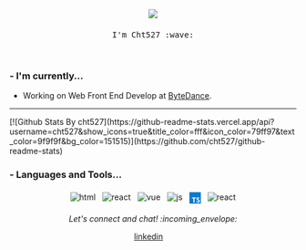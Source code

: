 
<p align="center">
  <img src="https://media.giphy.com/media/MeJgB3yMMwIaHmKD4z/giphy.gif" width="30%">
  <br><br>
  <samp>
    I'm Cht527 :wave:
  </samp>
</p>

<br>

### - I'm currently...

- Working on Web Front End Develop at [ByteDance](https://bytedance.com).

---

<div style="margin: 10px auto">
  [![Github Stats By cht527](https://github-readme-stats.vercel.app/api?username=cht527&show_icons=true&title_color=fff&icon_color=79ff97&text_color=9f9f9f&bg_color=151515)](https://github.com/cht527/github-readme-stats)
</div>
  

### - Languages and Tools...

<p align="center">
  <img src="https://github.com/Quadrified/Quadrified/blob/master/assets/svg/dev/languages/html.svg" alt="html" style="vertical-align:top; margin:4px">
  <img src="https://github.com/Quadrified/Quadrified/blob/master/assets/svg/dev/frameworks/react.svg" alt="react" style="vertical-align:top; margin:4px">
  <img src="https://github.com/Quadrified/Quadrified/blob/master/assets/svg/dev/frameworks/vue.svg" alt="vue" style="vertical-align:top; margin:4px">
  <img src="https://github.com/Quadrified/Quadrified/blob/master/assets/svg/dev/languages/js.svg" alt="js" style="vertical-align:top; margin:4px">
  <img height="20" src="https://raw.githubusercontent.com/github/explore/80688e429a7d4ef2fca1e82350fe8e3517d3494d/topics/typescript/typescript.png"  style="vertical-align:top; margin:4px" >
  <img src="https://github.com/Quadrified/Quadrified/blob/master/assets/svg/dev/languages/python.svg" alt="react" style="vertical-align:top; margin:4px">
</p>



<p align="center"> 
  <i> Let's connect and chat! :incoming_envelope: </i>
</p>

<p align="center">
  <a href="https://www.linkedin.com/in/caohaitaolinkedin/">linkedin</a> &nbsp; &nbsp;
  
</p>


<br>

